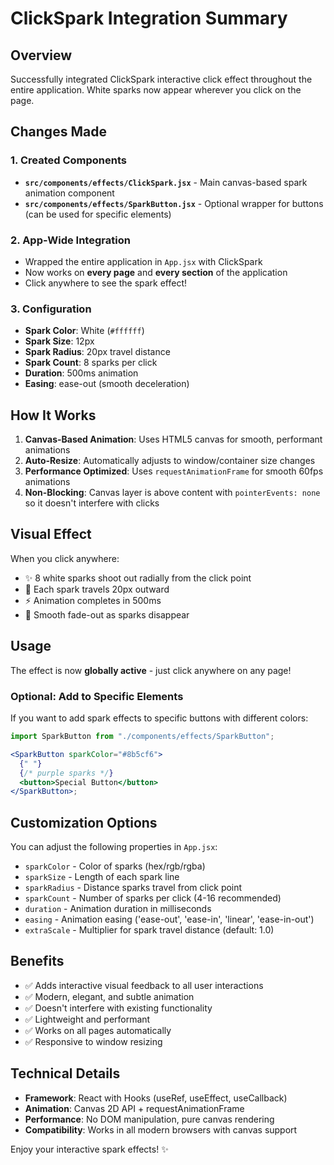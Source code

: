# ClickSpark Integration Summary

## Overview

Successfully integrated ClickSpark interactive click effect throughout the entire application. White sparks now appear wherever you click on the page.

## Changes Made

### 1. **Created Components**

- **`src/components/effects/ClickSpark.jsx`** - Main canvas-based spark animation component
- **`src/components/effects/SparkButton.jsx`** - Optional wrapper for buttons (can be used for specific elements)

### 2. **App-Wide Integration**

- Wrapped the entire application in `App.jsx` with ClickSpark
- Now works on **every page** and **every section** of the application
- Click anywhere to see the spark effect!

### 3. **Configuration**

- **Spark Color**: White (`#ffffff`)
- **Spark Size**: 12px
- **Spark Radius**: 20px travel distance
- **Spark Count**: 8 sparks per click
- **Duration**: 500ms animation
- **Easing**: ease-out (smooth deceleration)

## How It Works

1. **Canvas-Based Animation**: Uses HTML5 canvas for smooth, performant animations
2. **Auto-Resize**: Automatically adjusts to window/container size changes
3. **Performance Optimized**: Uses `requestAnimationFrame` for smooth 60fps animations
4. **Non-Blocking**: Canvas layer is above content with `pointerEvents: none` so it doesn't interfere with clicks

## Visual Effect

When you click anywhere:

- ✨ 8 white sparks shoot out radially from the click point
- 🌟 Each spark travels 20px outward
- ⚡ Animation completes in 500ms
- 🎨 Smooth fade-out as sparks disappear

## Usage

The effect is now **globally active** - just click anywhere on any page!

### Optional: Add to Specific Elements

If you want to add spark effects to specific buttons with different colors:

```jsx
import SparkButton from "./components/effects/SparkButton";

<SparkButton sparkColor="#8b5cf6">
  {" "}
  {/* purple sparks */}
  <button>Special Button</button>
</SparkButton>;
```

## Customization Options

You can adjust the following properties in `App.jsx`:

- `sparkColor` - Color of sparks (hex/rgb/rgba)
- `sparkSize` - Length of each spark line
- `sparkRadius` - Distance sparks travel from click point
- `sparkCount` - Number of sparks per click (4-16 recommended)
- `duration` - Animation duration in milliseconds
- `easing` - Animation easing ('ease-out', 'ease-in', 'linear', 'ease-in-out')
- `extraScale` - Multiplier for spark travel distance (default: 1.0)

## Benefits

- ✅ Adds interactive visual feedback to all user interactions
- ✅ Modern, elegant, and subtle animation
- ✅ Doesn't interfere with existing functionality
- ✅ Lightweight and performant
- ✅ Works on all pages automatically
- ✅ Responsive to window resizing

## Technical Details

- **Framework**: React with Hooks (useRef, useEffect, useCallback)
- **Animation**: Canvas 2D API + requestAnimationFrame
- **Performance**: No DOM manipulation, pure canvas rendering
- **Compatibility**: Works in all modern browsers with canvas support

Enjoy your interactive spark effects! ✨
